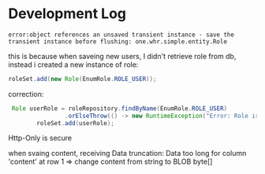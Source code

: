 # Development Log
```shell
error:object references an unsaved transient instance - save the transient instance before flushing: one.whr.simple.entity.Role
```
this is because when saveing new users, I didn't retrieve role from db, instead i created a new instance of role:
```java
roleSet.add(new Role(EnumRole.ROLE_USER));
```

correction:
```java
 Role userRole = roleRepository.findByName(EnumRole.ROLE_USER)
                .orElseThrow(() -> new RuntimeException("Error: Role is not found."));
        roleSet.add(userRole);
```

Http-Only is secure

when svaing content, receiving Data truncation: Data too long for column 'content' at row 1 => change content from string to BLOB byte[]
